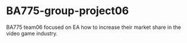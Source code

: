# BA775-group-project06
BA775 team06 focused on EA how to increase their market share in the video game industry.
